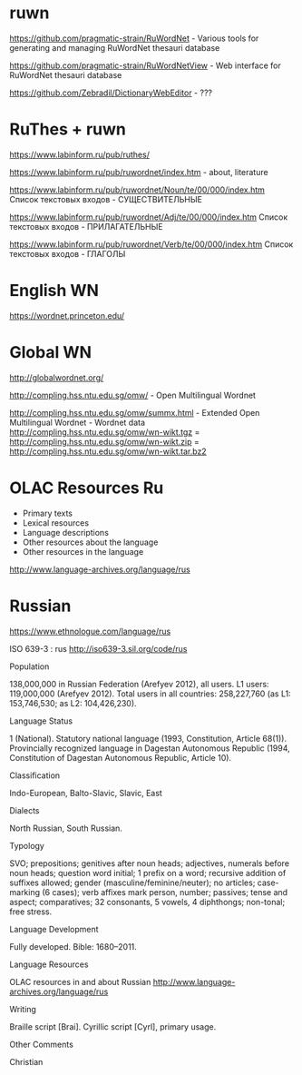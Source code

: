 # ruwn #

https://github.com/pragmatic-strain/RuWordNet - Various tools for generating and managing RuWordNet thesauri database

https://github.com/pragmatic-strain/RuWordNetView - Web interface for RuWordNet thesauri database

https://github.com/Zebradil/DictionaryWebEditor - ???

# RuThes + ruwn #

https://www.labinform.ru/pub/ruthes/

https://www.labinform.ru/pub/ruwordnet/index.htm - about, literature

https://www.labinform.ru/pub/ruwordnet/Noun/te/00/000/index.htm Cписок текстовых входов - СУЩЕСТВИТЕЛЬНЫЕ

https://www.labinform.ru/pub/ruwordnet/Adj/te/00/000/index.htm Cписок текстовых входов - ПРИЛАГАТЕЛЬНЫЕ

https://www.labinform.ru/pub/ruwordnet/Verb/te/00/000/index.htm Cписок текстовых входов - ГЛАГОЛЫ

# English WN #

https://wordnet.princeton.edu/

# Global WN #

http://globalwordnet.org/

http://compling.hss.ntu.edu.sg/omw/ - Open Multilingual Wordnet

http://compling.hss.ntu.edu.sg/omw/summx.html - Extended Open Multilingual Wordnet - Wordnet data http://compling.hss.ntu.edu.sg/omw/wn-wikt.tgz = http://compling.hss.ntu.edu.sg/omw/wn-wikt.zip = http://compling.hss.ntu.edu.sg/omw/wn-wikt.tar.bz2

# OLAC Resources Ru #

 *   Primary texts
 *   Lexical resources
 *   Language descriptions
 *   Other resources about the language
 *   Other resources in the language

http://www.language-archives.org/language/rus

# Russian #

https://www.ethnologue.com/language/rus

ISO 639-3 : rus http://iso639-3.sil.org/code/rus

Population

138,000,000 in Russian Federation (Arefyev 2012), all users. L1 users: 119,000,000 (Arefyev 2012). Total users in all countries: 258,227,760 (as L1: 153,746,530; as L2: 104,426,230).

Language Status

1 (National). Statutory national language (1993, Constitution, Article 68(1)). Provincially recognized language in Dagestan Autonomous Republic (1994, Constitution of Dagestan Autonomous Republic, Article 10).

Classification

Indo-European, Balto-Slavic, Slavic, East

Dialects

North Russian, South Russian.

Typology

SVO; prepositions; genitives after noun heads; adjectives, numerals before noun heads; question word initial; 1 prefix on a word; recursive addition of suffixes allowed; gender (masculine/feminine/neuter); no articles; case-marking (6 cases); verb affixes mark person, number; passives; tense and aspect; comparatives; 32 consonants, 5 vowels, 4 diphthongs; non-tonal; free stress.

Language Development

Fully developed. Bible: 1680–2011.

Language Resources

OLAC resources in and about Russian http://www.language-archives.org/language/rus

Writing

Braille script [Brai]. Cyrillic script [Cyrl], primary usage.

Other Comments

Christian
